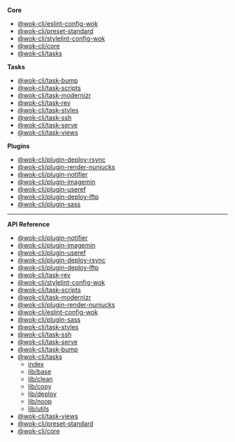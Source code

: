 <!-- prettier-ignore -->
**Core**

- [@wok-cli/eslint-config-wok](packages/eslint-config-wok/)
- [@wok-cli/preset-standard](packages/preset-standard/)
- [@wok-cli/stylelint-config-wok](packages/stylelint-config-wok/)
- [@wok-cli/core](packages/core/)
- [@wok-cli/tasks](packages/tasks/)

**Tasks**

- [@wok-cli/task-bump](packages/task-bump/)
- [@wok-cli/task-scripts](packages/task-scripts/)
- [@wok-cli/task-modernizr](packages/task-modernizr/)
- [@wok-cli/task-rev](packages/task-rev/)
- [@wok-cli/task-styles](packages/task-styles/)
- [@wok-cli/task-ssh](packages/task-ssh/)
- [@wok-cli/task-serve](packages/task-serve/)
- [@wok-cli/task-views](packages/task-views/)

**Plugins**

- [@wok-cli/plugin-deploy-rsync](packages/plugin-deploy-rsync/)
- [@wok-cli/plugin-render-nunjucks](packages/plugin-render-nunjucks/)
- [@wok-cli/plugin-notifier](packages/plugin-notifier/)
- [@wok-cli/plugin-imagemin](packages/plugin-imagemin/)
- [@wok-cli/plugin-useref](packages/plugin-useref/)
- [@wok-cli/plugin-deploy-lftp](packages/plugin-deploy-lftp/)
- [@wok-cli/plugin-sass](packages/plugin-sass/)

---

**API Reference**

- [@wok-cli/plugin-notifier](packages/plugin-notifier/api/)
- [@wok-cli/plugin-imagemin](packages/plugin-imagemin/api/)
- [@wok-cli/plugin-useref](packages/plugin-useref/api/)
- [@wok-cli/plugin-deploy-rsync](packages/plugin-deploy-rsync/api/)
- [@wok-cli/plugin-deploy-lftp](packages/plugin-deploy-lftp/api/)
- [@wok-cli/task-rev](packages/task-rev/api/)
- [@wok-cli/stylelint-config-wok](packages/stylelint-config-wok/api/)
- [@wok-cli/task-scripts](packages/task-scripts/api/)
- [@wok-cli/task-modernizr](packages/task-modernizr/api/)
- [@wok-cli/plugin-render-nunjucks](packages/plugin-render-nunjucks/api/)
- [@wok-cli/eslint-config-wok](packages/eslint-config-wok/api/)
- [@wok-cli/plugin-sass](packages/plugin-sass/api/)
- [@wok-cli/task-styles](packages/task-styles/api/)
- [@wok-cli/task-ssh](packages/task-ssh/api/)
- [@wok-cli/task-serve](packages/task-serve/api/)
- [@wok-cli/task-bump](packages/task-bump/api/)
- [@wok-cli/tasks](packages/tasks/api/)
  - [index](packages/tasks/api/index)
  - [lib/base](packages/tasks/api/base)
  - [lib/clean](packages/tasks/api/clean)
  - [lib/copy](packages/tasks/api/copy)
  - [lib/deploy](packages/tasks/api/deploy)
  - [lib/noop](packages/tasks/api/noop)
  - [lib/utils](packages/tasks/api/utils)
- [@wok-cli/task-views](packages/task-views/api/)
- [@wok-cli/preset-standard](packages/preset-standard/api/)
- [@wok-cli/core](packages/core/api/)
